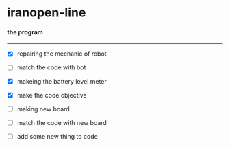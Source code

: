 # iranopen-line
#### the program
______________________________________________
- [x] repairing the mechanic of robot
- [ ] match the code with bot
- [x] makeing the battery level meter
- [x] make the code objective
- [ ] making new board
- [ ] match the code with new board
- [ ] add some new thing to code


